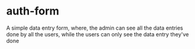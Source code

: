 # auth-form
A simple data entry form, where, the admin can see all the data entries done by all the users, while the users can only see the data entry they've done
